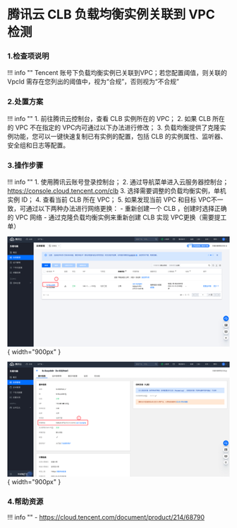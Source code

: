 # 腾讯云 CLB 负载均衡实例关联到 VPC 检测

### 1.检查项说明
!!! info ""
    Tencent  账号下负载均衡实例已关联到VPC；若您配置阈值，则关联的 VpcId 需存在您列出的阈值中，视为“合规”，否则视为“不合规”

### 2.处置方案
!!! info ""
    1. 前往腾讯云控制台，查看 CLB 实例所在的 VPC；
    2. 如果 CLB 所在的 VPC 不在指定的 VPC内可通过以下办法进行修改；
    3. 负载均衡提供了克隆实例功能，您可以一键快速复制已有实例的配置，包括 CLB 的实例属性、监听器、安全组和日志等配置。


### 3.操作步骤
!!! info ""
    1. 使用腾讯云账号登录控制台；
    2. 通过导航菜单进入云服务器控制台；https://console.cloud.tencent.com/clb
    3. 选择需要调整的负载均衡实例，单机实例 ID；
    4. 查看当前 CLB 所在 VPC；
    5. 如果发现当前 VPC 和目标 VPC不一致，可通过以下两种办法进行网络更换：
        - 重新创建一个 CLB ，创建时选择正确的 VPC 网络
        - 通过克隆负载均衡实例来重新创建 CLB 实现 VPC更换（需要提工单）

![处置方案-查看clb](../../img/suggest/tencent/clb-list.png){ width="900px" }

![处置方案-查看安全组](../../img/suggest/tencent/clb-vpc.png){ width="900px" }

### 4.帮助资源
!!! info ""
    - https://cloud.tencent.com/document/product/214/68790

    